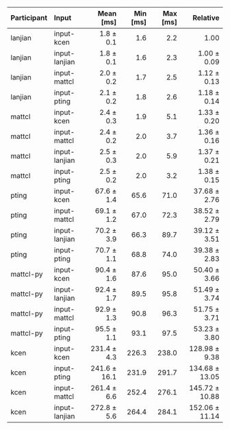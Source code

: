 | Participant | Input | Mean [ms] | Min [ms] | Max [ms] | Relative |
|:---|:---|---:|---:|---:|---:|
| lanjian | input-kcen | 1.8 ± 0.1 | 1.6 | 2.2 | 1.00 |
| lanjian | input-lanjian | 1.8 ± 0.1 | 1.6 | 2.3 | 1.00 ± 0.09 |
| lanjian | input-mattcl | 2.0 ± 0.2 | 1.7 | 2.5 | 1.12 ± 0.13 |
| lanjian | input-pting | 2.1 ± 0.2 | 1.8 | 2.6 | 1.18 ± 0.14 |
| mattcl | input-kcen | 2.4 ± 0.3 | 1.9 | 5.1 | 1.33 ± 0.20 |
| mattcl | input-mattcl | 2.4 ± 0.2 | 2.0 | 3.7 | 1.36 ± 0.16 |
| mattcl | input-lanjian | 2.5 ± 0.3 | 2.0 | 5.9 | 1.37 ± 0.21 |
| mattcl | input-pting | 2.5 ± 0.2 | 2.0 | 3.2 | 1.38 ± 0.15 |
| pting | input-kcen | 67.6 ± 1.4 | 65.6 | 71.0 | 37.68 ± 2.76 |
| pting | input-mattcl | 69.1 ± 1.2 | 67.0 | 72.3 | 38.52 ± 2.79 |
| pting | input-lanjian | 70.2 ± 3.9 | 66.3 | 89.7 | 39.12 ± 3.51 |
| pting | input-pting | 70.7 ± 1.1 | 68.8 | 74.0 | 39.38 ± 2.83 |
| mattcl-py | input-kcen | 90.4 ± 1.6 | 87.6 | 95.0 | 50.40 ± 3.66 |
| mattcl-py | input-lanjian | 92.4 ± 1.7 | 89.5 | 95.8 | 51.49 ± 3.74 |
| mattcl-py | input-mattcl | 92.9 ± 1.3 | 90.8 | 96.3 | 51.75 ± 3.71 |
| mattcl-py | input-pting | 95.5 ± 1.1 | 93.1 | 97.5 | 53.23 ± 3.80 |
| kcen | input-kcen | 231.4 ± 4.3 | 226.3 | 238.0 | 128.98 ± 9.38 |
| kcen | input-pting | 241.6 ± 16.1 | 231.9 | 291.7 | 134.68 ± 13.05 |
| kcen | input-mattcl | 261.4 ± 6.6 | 252.4 | 276.1 | 145.72 ± 10.88 |
| kcen | input-lanjian | 272.8 ± 5.6 | 264.4 | 284.1 | 152.06 ± 11.14 |
